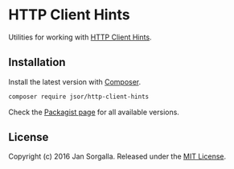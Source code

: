 HTTP Client Hints
=================

Utilities for working with [HTTP Client Hints](https://github.com/igrigorik/http-client-hints).

Installation
------------

Install the latest version with [Composer](http://getcomposer.org).

```bash
composer require jsor/http-client-hints
```

Check the [Packagist page](https://packagist.org/packages/jsor/http-client-hints) for all
available versions.

License
-------

Copyright (c) 2016 Jan Sorgalla. Released under the [MIT License](https://github.com/jsor/http-client-hints/blob/master/LICENSE).

